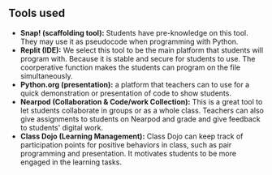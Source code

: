 ## Tools used

* **Snap! (scaffolding tool):** Students have pre-knowledge on this tool. They may use it as pseudocode when programming with Python.   
* **Replit (IDE):** We select this tool to be the main platform that students will program with. Because it is stable and secure for students to use. The coorperative function makes the students can program on the file simultaneously. 
* **Python.org (presentation):** a platform that teachers can to use for a quick demonstration or presentation of code to show students.  
* **Nearpod (Collaboration & Code/work Collection):** This is a great tool to let students collaborate in groups or as a whole class. Teachers can also give assignments to students on Nearpod and grade and give feedback to students' digital work.
* **Class Dojo (Learning Management):** Class Dojo can keep track of participation points for positive behaviors in class, such as pair programming and presentation. It motivates students to be more engaged in the learning tasks.
